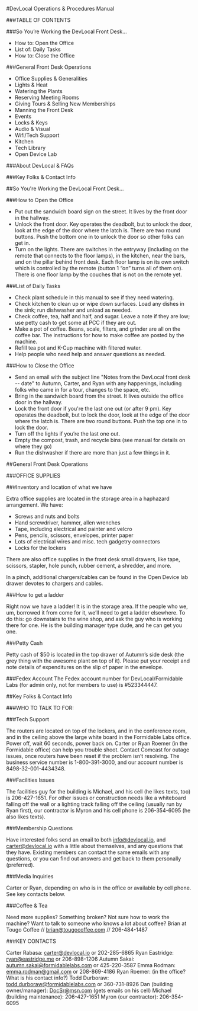 #DevLocal Operations & Procedures Manual

###TABLE OF CONTENTS

###So You’re Working the DevLocal Front Desk…

* How to: Open the Office
* List of: Daily Tasks
* How to: Close the Office

###General Front Desk Operations

* Office Supplies & Generalities
* Lights & Heat
* Watering the Plants
* Reserving Meeting Rooms
* Giving Tours & Selling New Memberships
* Manning the Front Desk
* Events
* Locks & Keys
* Audio & Visual
* Wifi/Tech Support
* Kitchen
* Tech Library
* Open Device Lab

###About DevLocal & FAQs

###Key Folks & Contact Info

##So You're Working the DevLocal Front Desk...

###How to Open the Office

* Put out the sandwich board sign on the street. It lives by the front door in the hallway.
* Unlock the front door. Key operates the deadbolt, but to unlock the door, look at the edge of the door where the latch is. There are two round buttons. Push the bottom one in to unlock the door so other folks can get in.
* Turn on the lights. There are switches in the entryway (including on the remote that connects to the floor lamps), in the kitchen, near the bars, and on the pillar behind front desk. Each floor lamp is on its own switch which is controlled by the remote (button 1 “on” turns all of them on). There is one floor lamp by the couches that is not on the remote yet.

###List of Daily Tasks

* Check plant schedule in this manual to see if they need watering.
* Check kitchen to clean up or wipe down surfaces. Load any dishes in the sink; run dishwasher and unload as needed.
* Check coffee, tea, half and half, and sugar. Leave a note if they are low; use petty cash to get some at PCC if they are out.
* Make a pot of coffee. Beans, scale, filters, and grinder are all on the coffee bar. The instructions for how to make coffee are posted by the machine.
* Refill tea pot and K-Cup machine with filtered water.
* Help people who need help and answer questions as needed.

###How to Close the Office

* Send an email with the subject line "Notes from the DevLocal front desk -- date" to Autumn, Carter, and Ryan with any happenings, including folks who came in for a tour, changes to the space, etc.
* Bring in the sandwich board from the street. It lives outside the office door in the hallway.
* Lock the front door if you're the last one out (or after 9 pm). Key operates the deadbolt, but to lock the door, look at the edge of the door where the latch is. There are two round buttons. Push the top one in to lock the door.
* Turn off the lights if you’re the last one out.
* Empty the compost, trash, and recycle bins (see manual for details on where they go)
* Run the dishwasher if there are more than just a few things in it.

##General Front Desk Operations

###OFFICE SUPPLIES

###Inventory and location of what we have

Extra office supplies are located in the storage area in a haphazard arrangement. We have:
* Screws and nuts and bolts
* Hand screwdriver, hammer, allen wrenches
* Tape, including electrical and painter and velcro
* Pens, pencils, scissors, envelopes, printer paper
* Lots of electrical wires and misc. tech gadgetry connectors
* Locks for the lockers

There are also office supplies in the front desk small drawers, like tape, scissors, stapler, hole punch, rubber cement, a shredder, and more.

In a pinch, additional chargers/cables can be found in the Open Device lab drawer devotes to chargers and cables.

###How to get a ladder

Right now we have a ladder! It is in the storage area. If the people who we, um, borrowed it from come for it, we’ll need to get a ladder elsewhere. To do this: go downstairs to the wine shop, and ask the guy who is working there for one. He is the building manager type dude, and he can get you one.

###Petty Cash

Petty cash of $50 is located in the top drawer of Autumn’s side desk (the grey thing with the awesome plant on top of it). Please put your receipt and note details of expenditures on the slip of paper in the envelope.

###Fedex Account
The Fedex account number for DevLocal/Formidable Labs (for admin only, not for members to use) is #523344447.

##Key Folks & Contact Info

###WHO TO TALK TO FOR: 	

###Tech Support

The routers are located on top of the lockers, and in the conference room, and in the ceiling above the large white board in the Formidable Labs office. Power off, wait 60 seconds, power back on. Carter or Ryan Roemer (in the Formidable office) can help you trouble shoot. Contact Comcast for outage issues, once routers have been reset if the problem isn’t resolving. The business service number is 1-800-391-3000, and our account number is 8498-32-001-4434348.

###Facilities Issues

The facilities guy for the building is Michael, and his cell (he likes texts, too) is 206-427-1651. For other issues or construction needs like a whiteboard falling off the wall or a lighting track falling off the ceiling (usually run by Ryan first), our contractor is Myron and his cell phone is 206-354-6095 (he also likes texts).

###Membership Questions

Have interested folks send an email to both info@devlocal.io, and carter@devlocal.io with a little about themselves, and any questions that they have. Existing members can contact the same emails with any questions, or you can find out answers and get back to them personally (preferred).

###Media Inquiries

Carter or Ryan, depending on who is in the office or available by cell phone. See key contacts below.

###Coffee & Tea

Need more supplies? Something broken? Not sure how to work the machine? Want to talk to someone who knows a lot about coffee?
Brian at Tougo Coffee  //  brian@tougocoffee.com  //  206-484-1487

###KEY CONTACTS

Carter Rabasa: carter@devlocal.io or 202-285-6865
Ryan Eastridge: ryan@eastridge.me or 206-898-1206
Autumn Sakai: autumn.sakai@formidablelabs.com or 425-220-3587
Emma Rodman: emma.rodman@gmail.com or 208-869-4186
Ryan Roemer: (in the office? What is his contact info?)
Todd Durboraw: todd.durboraw@formidablelabs.com or 360-731-8926
Dan (building owner/manager): DocSr@msn.com (gets emails on his cell)
Michael (building maintenance): 206-427-1651
Myron (our contractor): 206-354-6095
